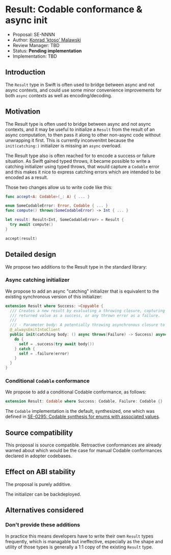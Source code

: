 # Result: Codable conformance & async init

* Proposal: SE-NNNN
* Author: [Konrad 'ktoso' Malawski](https://github.com/ktoso)
* Review Manager: TBD
* Status: **Pending implementation**
* Implementation: TBD

## Introduction

The `Result` type in Swift is often used to bridge between async and not async contexts, and could use some minor convenience improvements for both `async` contexts as well as encoding/decoding.

## Motivation

The Result type is often used to bridge between async and not async contexts, and it may be useful to initialize a `Result` from the result of an async computation, to then pass it along to other non-async code without unwrapping it first. This is currently inconvenitnt because the `init(catching:)` initializer is missing an `async` overload.

The Result type also is often reached for to encode a success or failure situation. As Swift gained typed throws, it became possible to write a catching initializer using typed throws, that would capture a `Codable` error and this makes it nice to express catching errors which are intended to be encoded as a result.

Those two changes allow us to write code like this:

```swift
func accept<A: Codable>(_: A) { ... }

enum SomeCodableError: Error, Codable { ... } 
func compute() throws(SomeCodableError) -> Int { ... }

let result: Result<Int, SomeCodableError> = Result { 
  try await compute()
}

accept(result)
```

## Detailed design

We propose two additions to the Result type in the standard library:

### Async catching initializer

We propose to add an async "catching" initializer that is equivalent to the existing synchronous version of this initializer:

```swift
extension Result where Success: ~Copyable {
  /// Creates a new result by evaluating a throwing closure, capturing the
  /// returned value as a success, or any thrown error as a failure.
  ///
  /// - Parameter body: A potentially throwing asynchronous closure to evaluate.
  @_alwaysEmitIntoClient
  public init(catching body: () async throws(Failure) -> Success) async {
    do {
      self = .success(try await body())
    } catch {
      self = .failure(error)
    }
  }
}
```

### Conditional `Codable` conformance

We propose to add a conditional Codable conformance, as follows:

```swift
extension Result: Codable where Success: Codable, Failure: Codable {}
```

The `Codable` implementation is the default, synthesized, one which was defined in [SE-0295: Codable synthesis for enums with associated values](https://github.com/swiftlang/swift-evolution/blob/main/proposals/0295-codable-synthesis-for-enums-with-associated-values.md).

## Source compatibility

This proposal is source compatible. Retroactive conformances are already warned about which would be the case for manual Codable conformances declared in adopter codebases.

## Effect on ABI stability

The proposal is purely additive.

The initializer can be backdeployed.

## Alternatives considered

### Don't provide these additions

In practice this means developers have to write their own `Result` types frequently, which is managable but ineffective, especially as the shape and utility of those types is generally a 1:1 copy of the existing `Result` type.
